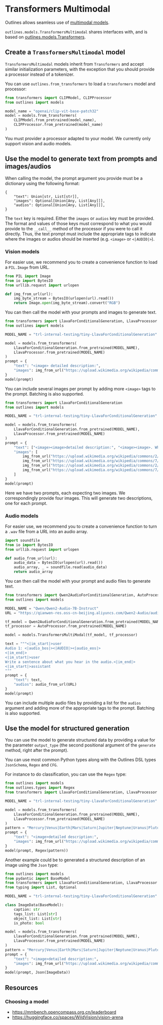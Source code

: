 # Transformers Multimodal

Outlines allows seamless use of [multimodal models](https://huggingface.co/learn/multimodal-models-course/en/unit1/introduction).

`outlines.models.TransformersMultimodal` shares interfaces with, and is based on [outlines.models.Transformers](./transformers.md).

## Create a `TransformersMultimodal` model

`TransformersMultimodal` models inherit from `Transformers` and accept similar initialization parameters, with the exception that you should provide a processor instead of a tokenizer.

You can use `outlines.from_transformers` to load a `transformers` model and processor:

```python
from transformers import CLIPModel, CLIPProcessor
from outlines import models

model_name = "openai/clip-vit-base-patch32"
model = models.from_transformers(
    CLIPModel.from_pretrained(model_name),
    CLIPProcessor.from_pretrained(model_name)
)
```

You must provider a processor adapted to your model. We currently only support vision and audio models.

## Use the model to generate text from prompts and images/audios

When calling the model, the prompt argument you provide must be a dictionary using the following format:
```
{
    "text": Union[str, List[str]],
    "images": Optional[Union[Any, List[Any]]],
    "audios": Optional[Union[Any, List[Any]]],
}
```

The `text` key is required. Either the `images` or `audios` key must be provided.
The format and values of those keys must correspond to what you would provide to the `__call__` method of the processor if you were to call it directly. Thus, the text prompt must include the appropriate tags to indicate where the images or audios should be inserted (e.g. `<image>` or `<|AUDIO|>`).

### Vision models

For easier use, we recommend you to create a convenience function to load a `PIL.Image` from URL.
```python
from PIL import Image
from io import BytesIO
from urllib.request import urlopen

def img_from_url(url):
    img_byte_stream = BytesIO(urlopen(url).read())
    return Image.open(img_byte_stream).convert("RGB")
```

You can then call the model with your prompts and images to generate text.
```python
from transformers import LlavaForConditionalGeneration, LlavaProcessor
from outlines import models

MODEL_NAME = "trl-internal-testing/tiny-LlavaForConditionalGeneration"

model = models.from_transformers(
    LlavaForConditionalGeneration.from_pretrained(MODEL_NAME),
    LlavaProcessor.from_pretrained(MODEL_NAME)
)
prompt = {
    "text": "<image> detailed description:",
    "images": img_from_url("https://upload.wikimedia.org/wikipedia/commons/2/25/Siam_lilacpoint.jpg")
}
model(prompt)
```

You can include several images per prompt by adding more `<image>` tags to the prompt. Batching is also supported.
```python
from transformers import LlavaForConditionalGeneration
from outlines import models

MODEL_NAME = "trl-internal-testing/tiny-LlavaForConditionalGeneration"

model = models.from_transformers(
    LlavaForConditionalGeneration.from_pretrained(MODEL_NAME),
    LlavaProcessor.from_pretrained(MODEL_NAME)
)
prompt = {
    "text": ["<image><image>detailed description:", "<image><image>. What animals are present?"],
    "images": [
        img_from_url("https://upload.wikimedia.org/wikipedia/commons/2/25/Siam_lilacpoint.jpg"),
        img_from_url("https://upload.wikimedia.org/wikipedia/commons/7/71/2010-kodiak-bear-1.jpg"),
        img_from_url("https://upload.wikimedia.org/wikipedia/commons/2/25/Siam_lilacpoint.jpg"),
        img_from_url("https://upload.wikimedia.org/wikipedia/commons/7/71/2010-kodiak-bear-1.jpg"),
    ]
}
model(prompt)
```

Here we have two prompts, each expecting two images. We correspondingly provide four images. This will generate two descriptions, one for each prompt.

### Audio models

For easier use, we recommend you to create a convenience function to turn a `.wav` file from a URL into an audio array.
```python
import soundfile
from io import BytesIO
from urllib.request import urlopen

def audio_from_url(url):
    audio_data = BytesIO(urlopen(url).read())
    audio_array, _ = soundfile.read(audio_data)
    return audio_array
```

You can then call the model with your prompt and audio files to generate text.
```python
from transformers import Qwen2AudioForConditionalGeneration, AutoProcessor
from outlines import models

MODEL_NAME = "Qwen/Qwen2-Audio-7B-Instruct"
URL = "https://qianwen-res.oss-cn-beijing.aliyuncs.com/Qwen2-Audio/audio/guess_age_gender.wav"

tf_model = Qwen2AudioForConditionalGeneration.from_pretrained(MODEL_NAME)
tf_processor = AutoProcessor.from_pretrained(MODEL_NAME)

model = models.TransformersMultiModal(tf_model, tf_processor)

text = """<|im_start|>user
Audio 1: <|audio_bos|><|AUDIO|><|audio_eos|>
<|im_end|>
<|im_start|>user
Write a sentence about what you hear in the audio.<|im_end|>
<|im_start|>assistant
"""
prompt = {
    "text": text,
    "audios": audio_from_url(URL)
}
model(prompt)
```

You can include multiple audio files by providing a list for the `audios` argument and adding more of the appropriate tags to the prompt. Batching is also supported.

## Use the model for structured generation

You can use the model to generate structured data by providing a value for the parameter `output_type` (the second positional argument of the `generate` method, right after the prompt).

You can use most common Python types along with the Outlines DSL types `JsonSchema`, `Regex` and `CFG`.

For instance to do classification, you can use the `Regex` type:
```python
from outlines import models
from outlines.types import Regex
from transformers import LlavaForConditionalGeneration, LlavaProcessor

MODEL_NAME = "trl-internal-testing/tiny-LlavaForConditionalGeneration"

model = models.from_transformers(
    LlavaForConditionalGeneration.from_pretrained(MODEL_NAME),
    LlavaProcessor.from_pretrained(MODEL_NAME)
)
pattern = "Mercury|Venus|Earth|Mars|Saturn|Jupiter|Neptune|Uranus|Pluto"
prompt = {
    "text": "<image>detailed description:",
    "images": img_from_url("https://upload.wikimedia.org/wikipedia/commons/e/e3/Saturn_from_Cassini_Orbiter_%282004-10-06%29.jpg"),
}
model(prompt, Regex(pattern))
```

Another example could be to generated a structured description of an image using the `Json` type:
```python
from outlines import models
from pydantic import BaseModel
from transformers import LlavaForConditionalGeneration, LlavaProcessor
from typing import List, Optional

MODEL_NAME = "trl-internal-testing/tiny-LlavaForConditionalGeneration"

class ImageData(BaseModel):
    caption: str
    tags_list: List[str]
    object_list: List[str]
    is_photo: bool

model = models.from_transformers(
    LlavaForConditionalGeneration.from_pretrained(MODEL_NAME),
    LlavaProcessor.from_pretrained(MODEL_NAME)
)
pattern = "Mercury|Venus|Earth|Mars|Saturn|Jupiter|Neptune|Uranus|Pluto"
prompt = {
    "text": "<image>detailed description:",
    "images": img_from_url("https://upload.wikimedia.org/wikipedia/commons/e/e3/Saturn_from_Cassini_Orbiter_%282004-10-06%29.jpg"),
}
model(prompt, Json(ImageData))
```

## Resources

### Choosing a model
- https://mmbench.opencompass.org.cn/leaderboard
- https://huggingface.co/spaces/WildVision/vision-arena
